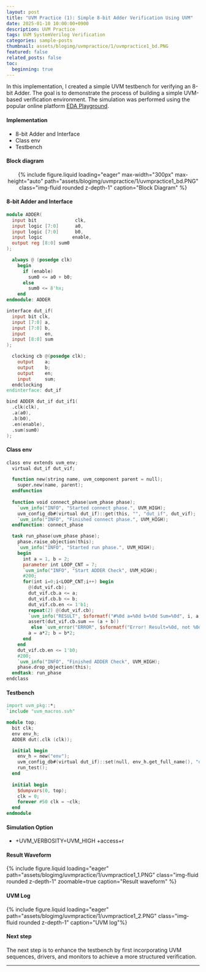 ```yaml
---
layout: post
title: "UVM Practice (1): Simple 8-bit Adder Verification Using UVM"
date: 2025-01-10 10:00:00+0900
description: UVM Practice
tags: UVM SystemVerilog Verification
categories: sample-posts
thumbnail: assets/blogimg/uvmpractice/1/uvmpractice1_bd.PNG
featured: false
related_posts: false
toc:
  beginning: true
---
```


In this implementation, I created a simple UVM testbench for verifying an 8-bit Adder. The goal is to demonstrate the process of building a simple UVM-based verification environment. The simulation was performed using the popular online platform [EDA Playground](https://edaplayground.com).


#### **Implementation**

- 8-bit Adder and Interface
- Class env
- Testbench

#### **Block diagram**

<div class="row" style="text-align: center;">
    <div class="col-sm mt-3 mt-md-0">
        {% include figure.liquid loading="eager" max-width="300px" max-height="auto" path="assets/blogimg/uvmpractice/1/uvmpractice1_bd.PNG" class="img-fluid rounded z-depth-1" caption="Block Diagram" %}
    </div>
</div>


#### **8-bit Adder and Interface**

```verilog
module ADDER(
  input bit              clk,
  input logic [7:0]      a0,
  input logic [7:0]      b0,
  input logic           enable,
  output reg [8:0] sum0
);

  always @ (posedge clk)
    begin
      if (enable)
        sum0 <= a0 + b0;
      else
        sum0 <= 8'hx;
    end
endmodule: ADDER

interface dut_if(
  input bit clk,
  input [7:0] a,
  input [7:0] b,
  input       en,
  input [8:0] sum
);

  clocking cb @(posedge clk);
    output    a;
    output    b;
    output    en;
    input     sum;
  endclocking
endinterface: dut_if

bind ADDER dut_if dut_if1(
  .clk(clk),
  .a(a0),
  .b(b0),
  .en(enable),
  .sum(sum0)
);
```


#### **Class env**

```verilog
class env extends uvm_env;
  virtual dut_if dut_vif;

  function new(string name, uvm_component parent = null);
    super.new(name, parent);
  endfunction
  
  function void connect_phase(uvm_phase phase);
    `uvm_info("INFO", "Started connect phase.", UVM_HIGH);
    uvm_config_db#(virtual dut_if)::get(this, "", "dut_if", dut_vif);
    `uvm_info("INFO", "Finished connect phase.", UVM_HIGH);
  endfunction: connect_phase

  task run_phase(uvm_phase phase);
    phase.raise_objection(this);
    `uvm_info("INFO", "Started run phase.", UVM_HIGH);    
    begin
      int a = 1, b = 2;
      parameter int LOOP_CNT = 7;
      `uvm_info("INFO", "Start ADDER Check", UVM_HIGH);
      #200;
      for(int i=0;i<LOOP_CNT;i++) begin
        @(dut_vif.cb);
        dut_vif.cb.a <= a;
        dut_vif.cb.b <= b;
        dut_vif.cb.en <= 1'b1;
        repeat(2) @(dut_vif.cb);
        `uvm_info("RESULT", $sformatf("#%0d a=%0d b=%0d Sum=%0d", i, a, b, dut_vif.cb.sum), UVM_LOW);
        assert(dut_vif.cb.sum == (a + b))
         else `uvm_error("ERROR", $sformatf("Error! Result=%0d, not %0d", dut_vif.cb.sum, a+b));
        a = a*2; b = b*2;
      end
    end
    dut_vif.cb.en <= 1'b0;
    #200;
    `uvm_info("INFO", "Finished ADDER Check", UVM_HIGH);      
    phase.drop_objection(this);
  endtask: run_phase
endclass
```


#### **Testbench**

```verilog
import uvm_pkg::*;
`include "uvm_macros.svh"

module top;
  bit clk;
  env env_h;
  ADDER dut(.clk (clk));

  initial begin
    env_h = new("env");
    uvm_config_db#(virtual dut_if)::set(null, env_h.get_full_name(), "dut_if", dut.dut_if1);
    run_test();
  end
  
  initial begin
    $dumpvars(0, top);
    clk = 0;
    forever #50 clk = ~clk;
  end
endmodule
```

#### **Simulation Option**
- +UVM_VERBOSITY=UVM_HIGH +access+r

#### **Result Waveform**

<div class="row mt-3">
    <div class="col-sm mt-3 mt-md-0">
        {% include figure.liquid loading="eager" path="assets/blogimg/uvmpractice/1/uvmpractice1_1.PNG" class="img-fluid rounded z-depth-1" zoomable=true caption="Result waveform" %}
    </div>
</div>


#### **UVM Log**

<div class="row mt-3">
    <div class="col-sm mt-3 mt-md-0">
        {% include figure.liquid loading="eager" path="assets/blogimg/uvmpractice/1/uvmpractice1_2.PNG" class="img-fluid rounded z-depth-1" caption="UVM log"%}
    </div>
</div>


#### **Next step**
The next step is to enhance the testbench by first incorporating UVM sequences, drivers, and monitors to achieve a more structured verification.

---